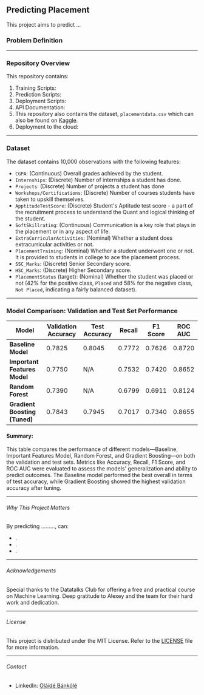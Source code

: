 ## Predicting Placement

This project aims to predict ...

### Problem Definition


____________________________________________________________________________________________________________________________________________________


### Repository Overview
This repository contains:

1. Training Scripts: 
2. Prediction Scripts: 
3. Deployment Scripts: 
4. API Documentation: 
5. This repository also contains the dataset, `placementdata.csv` which can also be found on [Kaggle](https://www.kaggle.com/datasets/ruchikakumbhar/placement-prediction-dataset?select=placementdata.csv).
6. Deployment to the cloud: 

____________________________________________________________________________________________________________________________________________________


### Dataset
The dataset contains 10,000 observations with the following features:
- `CGPA`: (Continuous) Overall grades achieved by the student.
- `Internships`: (Discrete) Number of internships a student has done.
- `Projects`:  (Discrete) Number of projects a student has done
- `Workshops/Certifications`: (Discrete) Number of courses students have taken to upskill themselves.
- `ApptitudeTestScore`: (Discrete) Student's Aptitude test score - a part of the recruitment process to understand the Quant and logical thinking of the student.
- `SoftSkillrating`: (Continuous) Communication is a key role that plays in the placement or in any aspect of life.
- `ExtraCurricularActivities`: (Nominal) Whether a student does extracurricular activities or not.
- `PlacementTraining`: (Nominal) Whether a student underwent one or not. It is provided to students in college to ace the placement process.
- `SSC_Marks`: (Discrete) Senior Secondary score.
- `HSC_Marks`: (Discrete) Higher Secondary score.
- `PlacementStatus` (target): (Nominal) Whether the student  was placed or not (42% for the positive class, `Placed` and 58% for the negative class, `Not Placed`, indicating a fairly balanced dataset).
  
____________________________________________________________________________________________________________________________________________________



### Model Comparison: Validation and Test Set Performance

| **Model**               | **Validation Accuracy** | **Test Accuracy** | **Recall** | **F1 Score** | **ROC AUC** |
|-------------------------|-------------------------|-------------------|------------|--------------|-------------|
| **Baseline Model**       | 0.7825                  | 0.8045            | 0.7772     | 0.7626       | 0.8720      |
| **Important Features Model** | 0.7750                | N/A               | 0.7532     | 0.7420       | 0.8652      |
| **Random Forest**        | 0.7390                  | N/A               | 0.6799     | 0.6911       | 0.8124      |
| **Gradient Boosting (Tuned)** | 0.7843             | 0.7945            | 0.7017     | 0.7340       | 0.8655      |

#### Summary:
This table compares the performance of different models—Baseline, Important Features Model, Random Forest, and Gradient Boosting—on both the validation and test sets. Metrics like Accuracy, Recall, F1 Score, and ROC AUC were evaluated to assess the models' generalization and ability to predict outcomes. The Baseline model performed the best overall in terms of test accuracy, while Gradient Boosting showed the highest validation accuracy after tuning.


____________________________________________________________________________________________________________________________________________________


###### Why This Project Matters
By predicting .........,  can:
- .
- .
- .

____________________________________________________________________________________________________________________________________________________


###### Acknowledgements
Special thanks to the Datatalks Club for offering a free and practical course on Machine Learning. Deep gratitude to Alexey and the team for their hard work and dedication.

____________________________________________________________________________________________________________________________________________________


###### License
This project is distributed under the MIT License. Refer to the [LICENSE](https://opensource.org/license/mit) file for more information.

____________________________________________________________________________________________________________________________________________________


###### Contact
- LinkedIn: [Ọláídé Bánkọ́lé](www.linkedin.com/in/obanky) 


